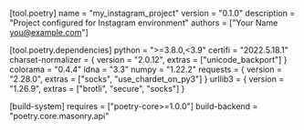 [tool.poetry]
name = "my_instagram_project"
version = "0.1.0"
description = "Project configured for Instagram environment"
authors = ["Your Name <you@example.com>"]

[tool.poetry.dependencies]
python = ">=3.8.0,<3.9"
certifi = "2022.5.18.1"
charset-normalizer = { version = "2.0.12", extras = ["unicode_backport"] }
colorama = "0.4.4"
idna = "3.3"
numpy = "1.22.2"
requests = { version = "2.28.0", extras = ["socks", "use_chardet_on_py3"] }
urllib3 = { version = "1.26.9", extras = ["brotli", "secure", "socks"] }

[build-system]
requires = ["poetry-core>=1.0.0"]
build-backend = "poetry.core.masonry.api"
